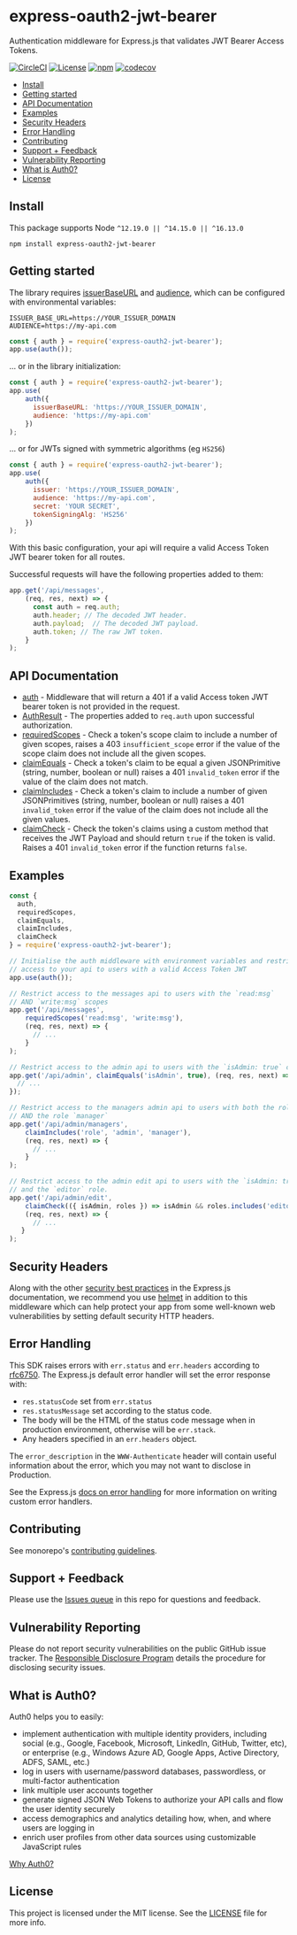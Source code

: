 # express-oauth2-jwt-bearer

Authentication middleware for Express.js that validates JWT Bearer Access Tokens.

[![CircleCI](https://img.shields.io/circleci/build/github/auth0/node-oauth2-jwt-bearer.svg?branch=master&style=flat)](https://circleci.com/gh/auth0/node-oauth2-jwt-bearer)
[![License](https://img.shields.io/:license-mit-blue.svg?style=flat)](https://opensource.org/licenses/MIT)
[![npm](https://img.shields.io/npm/v/express-oauth2-jwt-bearer.svg?style=flat)](https://www.npmjs.com/package/express-oauth2-jwt-bearer)
[![codecov](https://img.shields.io/badge/coverage-100%25-green)](./jest.config.js#L6-L13)

- [Install](#install)
- [Getting started](#getting-started)
- [API Documentation](#api-documentation)
- [Examples](#examples)
- [Security Headers](#security-headers)
- [Error Handling](#error-handling)
- [Contributing](#contributing)
- [Support + Feedback](#support---feedback)
- [Vulnerability Reporting](#vulnerability-reporting)
- [What is Auth0?](#what-is-auth0-)
- [License](#license)

## Install

This package supports Node `^12.19.0 || ^14.15.0 || ^16.13.0`

```shell
npm install express-oauth2-jwt-bearer
```

## Getting started

The library requires [issuerBaseURL](https://auth0.github.io/node-oauth2-jwt-bearer/interfaces/authoptions.html#issuerbaseurl) and [audience](https://auth0.github.io/node-oauth2-jwt-bearer/interfaces/authoptions.html#audience), which can be configured with environmental variables:

```shell
ISSUER_BASE_URL=https://YOUR_ISSUER_DOMAIN
AUDIENCE=https://my-api.com
```

```js
const { auth } = require('express-oauth2-jwt-bearer');
app.use(auth());
```

... or in the library initialization:

```js
const { auth } = require('express-oauth2-jwt-bearer');
app.use(
    auth({
      issuerBaseURL: 'https://YOUR_ISSUER_DOMAIN',
      audience: 'https://my-api.com'
    })
);
```

... or for JWTs signed with symmetric algorithms (eg `HS256`)

```js
const { auth } = require('express-oauth2-jwt-bearer');
app.use(
    auth({
      issuer: 'https://YOUR_ISSUER_DOMAIN',
      audience: 'https://my-api.com',
      secret: 'YOUR SECRET',
      tokenSigningAlg: 'HS256'
    })
);
```

With this basic configuration, your api will require a valid Access Token JWT bearer token for all routes.

Successful requests will have the following properties added to them:

```js
app.get('/api/messages',
    (req, res, next) => {
      const auth = req.auth;
      auth.header; // The decoded JWT header.
      auth.payload;  // The decoded JWT payload.
      auth.token; // The raw JWT token.
    }
);
```

## API Documentation

- [auth](https://auth0.github.io/node-oauth2-jwt-bearer#auth) - Middleware that will return a 401 if a valid Access token JWT bearer token is not provided in the request.
- [AuthResult](https://auth0.github.io/node-oauth2-jwt-bearer/interfaces/authresult.html) - The properties added to `req.auth` upon successful authorization.
- [requiredScopes](https://auth0.github.io/node-oauth2-jwt-bearer#requiredscopes) - Check a token's scope claim to include a number of given scopes, raises a 403 `insufficient_scope` error if the value of the scope claim does not include all the given scopes.
- [claimEquals](https://auth0.github.io/node-oauth2-jwt-bearer#claimequals) - Check a token's claim to be equal a given JSONPrimitive (string, number, boolean or null) raises a 401 `invalid_token` error if the value of the claim does not match.
- [claimIncludes](https://auth0.github.io/node-oauth2-jwt-bearer#claimincludes) - Check a token's claim to include a number of given JSONPrimitives (string, number, boolean or null) raises a 401 `invalid_token` error if the value of the claim does not include all the given values.
- [claimCheck](https://auth0.github.io/node-oauth2-jwt-bearer#claimcheck) - Check the token's claims using a custom method that receives the JWT Payload and should return `true` if the token is valid. Raises a 401 `invalid_token` error if the function returns `false`.

## Examples

```js
const {
  auth,
  requiredScopes,
  claimEquals,
  claimIncludes,
  claimCheck
} = require('express-oauth2-jwt-bearer');

// Initialise the auth middleware with environment variables and restrict
// access to your api to users with a valid Access Token JWT
app.use(auth());

// Restrict access to the messages api to users with the `read:msg`
// AND `write:msg` scopes  
app.get('/api/messages',
    requiredScopes('read:msg', 'write:msg'),
    (req, res, next) => {
      // ...
    }
);

// Restrict access to the admin api to users with the `isAdmin: true` claim
app.get('/api/admin', claimEquals('isAdmin', true), (req, res, next) => {
  // ...
});

// Restrict access to the managers admin api to users with both the role `admin`
// AND the role `manager`
app.get('/api/admin/managers',
    claimIncludes('role', 'admin', 'manager'),
    (req, res, next) => {
      // ...
    }
);

// Restrict access to the admin edit api to users with the `isAdmin: true` claim
// and the `editor` role.
app.get('/api/admin/edit',
    claimCheck(({ isAdmin, roles }) => isAdmin && roles.includes('editor')),
    (req, res, next) => {
      // ...
   }
);
```

## Security Headers

Along with the other [security best practices](https://expressjs.com/en/advanced/best-practice-security.html) in the Express.js documentation, we recommend you use [helmet](https://www.npmjs.com/package/helmet) in addition to this middleware which can help protect your app from some well-known web vulnerabilities by setting default security HTTP headers.

## Error Handling

This SDK raises errors with `err.status` and `err.headers` according to [rfc6750](https://datatracker.ietf.org/doc/html/rfc6750#section-3). The Express.js default error handler will set the error response with:

- `res.statusCode` set from `err.status`
- `res.statusMessage` set according to the status code.
- The body will be the HTML of the status code message when in production environment, otherwise will be `err.stack`.
- Any headers specified in an `err.headers` object.

The `error_description` in the `WWW-Authenticate` header will contain useful information about the error, which you may not want to disclose in Production.

See the Express.js [docs on error handling](https://expressjs.com/en/guide/error-handling.html) for more information on writing custom error handlers.

## Contributing

See monorepo's [contributing guidelines](../../README.md#contributing).

## Support + Feedback

Please use the [Issues queue](https://github.com/auth0/node-oauth2-jwt-bearer/issues) in this repo for questions and feedback.

## Vulnerability Reporting

Please do not report security vulnerabilities on the public GitHub issue tracker. The [Responsible Disclosure Program](https://auth0.com/whitehat) details the procedure for disclosing security issues.

## What is Auth0?

Auth0 helps you to easily:

- implement authentication with multiple identity providers, including social (e.g., Google, Facebook, Microsoft, LinkedIn, GitHub, Twitter, etc), or enterprise (e.g., Windows Azure AD, Google Apps, Active Directory, ADFS, SAML, etc.)
- log in users with username/password databases, passwordless, or multi-factor authentication
- link multiple user accounts together
- generate signed JSON Web Tokens to authorize your API calls and flow the user identity securely
- access demographics and analytics detailing how, when, and where users are logging in
- enrich user profiles from other data sources using customizable JavaScript rules

[Why Auth0?](https://auth0.com/why-auth0)

## License

This project is licensed under the MIT license. See the [LICENSE](LICENSE) file for more info.
